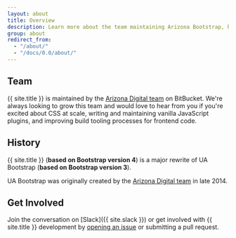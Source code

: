 ```yaml
---
layout: about
title: Overview
description: Learn more about the team maintaining Arizona Bootstrap, how and why the project started, and how to get involved.
group: about
redirect_from:
  - "/about/"
  - "/docs/0.0/about/"
---
```


## Team

{{ site.title }} is maintained by the [Arizona Digital team](https://bitbucket.org/uadigital/profile/members) on BitBucket. We're always looking to grow this team and would love to hear from you if you're excited about CSS at scale, writing and maintaining vanilla JavaScript plugins, and improving build tooling processes for frontend code.

## History

{{ site.title }} (**based on Bootstrap version 4**) is a major rewrite of UA Bootstrap (**based on Bootstrap version 3**).

UA Bootstrap was originally created by the [Arizona Digital team](https://bitbucket.org/uadigital/profile/members) in late 2014.

## Get Involved

Join the conversation on [Slack]({{ site.slack }}) or get involved with {{ site.title }} development by [opening an issue](https://jira.arizona.edu/browse/UADIGITAL) or submitting a pull request.